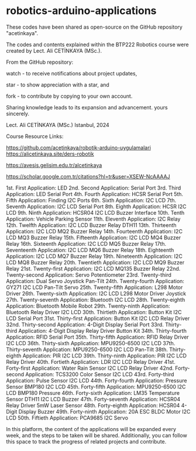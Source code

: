 # robotics-arduino-applications

These codes have been shared as open-source on the GitHub repository "acetinkaya".

The codes and contents explained within the BTP222 Robotics course were created by Lect. Ali CETİNKAYA (MSc.).

From the GitHub repository:

watch - to receive notifications about project updates,

star - to show appreciation with a star, and

fork - to contribute by copying to your own account.

Sharing knowledge leads to its expansion and advancement. yours sincerely.

Lect. Ali CETİNKAYA (MSc.) Istanbul, 2024

Course Resource Links: 

https://github.com/acetinkaya/robotik-arduino-uygulamalari https://alicetinkaya.site/ders-robotik 

https://avesis.gelisim.edu.tr/alcetinkaya 

https://scholar.google.com.tr/citations?hl=tr&user=XSEW-NcAAAAJ 


1st. First Application: LED
2nd. Second Application: Serial Port
3rd. Third Application: LED Serial Port
4th. Fourth Application: HCSR Serial Port
5th. Fifth Application: Finding I2C Ports
6th. Sixth Application: I2C LCD
7th. Seventh Application: I2C LCD Serial Port
8th. Eighth Application: HCSR I2C LCD
9th. Ninth Application: HCSR04 I2C LCD Buzzer Interface
10th. Tenth Application: Vehicle Parking Sensor
11th. Eleventh Application: I2C Relay
12th. Twelfth Application: I2C LCD Buzzer Relay DTH11
13th. Thirteenth Application: I2C LCD MQ2 Buzzer Relay
14th. Fourteenth Application: I2C LCD MQ3 Buzzer Relay
15th. Fifteenth Application: I2C LCD MQ4 Buzzer Relay
16th. Sixteenth Application: I2C LCD MQ5 Buzzer Relay
17th. Seventeenth Application: I2C LCD MQ6 Buzzer Relay
18th. Eighteenth Application: I2C LCD MQ7 Buzzer Relay
19th. Nineteenth Application: I2C LCD MQ8 Buzzer Relay
20th. Twentieth Application: I2C LCD MQ9 Buzzer Relay
21st. Twenty-first Application: I2C LCD MQ135 Buzzer Relay
22nd. Twenty-second Application: Servo Potentiometer
23rd. Twenty-third Application: Dual Servo Joystick Pan-Tilt
24th. Twenty-fourth Application: GY271 I2C LCD Pan-Tilt Servo
25th. Twenty-fifth Application: L298 Motor Driver
26th. Twenty-sixth Application: I2C LCD L298 Motor Driver Joystick
27th. Twenty-seventh Application: Bluetooth I2C LCD
28th. Twenty-eighth Application: Bluetooth Mobile Robot
29th. Twenty-ninth Application: Bluetooth Relay Driver I2C LCD
30th. Thirtieth Application: Button Kit I2C LCD Serial Port
31st. Thirty-first Application: Button Kit I2C LCD Relay Driver
32nd. Thirty-second Application: 4-Digit Display Serial Port
33rd. Thirty-third Application: 4-Digit Display Relay Driver Button Kit
34th. Thirty-fourth Application: RFID Serial Port
35th. Thirty-fifth Application: RFID Relay Driver I2C LCD
36th. Thirty-sixth Application: MPU9250-6500 I2C LCD
37th. Thirty-seventh Application: MPU9250-6500 I2C LCD Pan-Tilt
38th. Thirty-eighth Application: PIR I2C LCD
39th. Thirty-ninth Application: PIR I2C LCD Relay Driver
40th. Fortieth Application: LDR I2C LCD Relay Driver
41st. Forty-first Application: Water Rain Sensor I2C LCD Relay Driver
42nd. Forty-second Application: TCS3200 Color Sensor I2C LCD
43rd. Forty-third Application: Pulse Sensor I2C LCD
44th. Forty-fourth Application: Pressure Sensor BMP180 I2C LCD
45th. Forty-fifth Application: MPU9250-6500 I2C LCD BMP180 Pressure
46th. Forty-sixth Application: LM35 Temperature Sensor DTH11 I2C LCD Buzzer
47th. Forty-seventh Application: HCSR04 Relay Driver 5mW Laser Sensor
48th. Forty-eighth Application: HCSR04 4-Digit Display Buzzer
49th. Forty-ninth Application: 20A ESC BLDC Motor I2C LCD
50th. Fiftieth Application: PCA9685 I2C Servo

In this platform, the content of the applications will be expanded every week, and the steps to be taken will be shared. Additionally, you can follow this space to track the progress of related projects and contribute.
